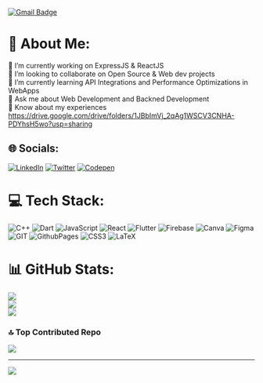 [![Gmail Badge](https://img.shields.io/badge/anishkumar1618@outlook.com-30302f?style=flat&logo=Gmail&logoColor=red)](mailto:anishkumar1618@outlook.com)

# 💫 About Me:
🔭 I’m currently working on ExpressJS & ReactJS<br>👯 I’m looking to collaborate on Open Source & Web dev projects<br>🌱 I’m currently learning API Integrations and Performance Optimizations in WebApps<br>💬 Ask me about Web Development and Backned Development<br>📄 Know about my experiences https://drive.google.com/drive/folders/1JBbImVj_2qAg1WSCV3CNHA-PDYhsH5wo?usp=sharing


## 🌐 Socials:
[![LinkedIn](https://img.shields.io/badge/LinkedIn-%230077B5.svg?logo=linkedin&logoColor=white)](https://linkedin.com/in/anishkumar28) [![Twitter](https://img.shields.io/badge/Twitter-%231DA1F2.svg?logo=Twitter&logoColor=white)](https://twitter.com/freaky_anish) [![Codepen](https://img.shields.io/badge/Codepen-000000?style=for-the-badge&logo=codepen&logoColor=white)](https://codepen.io/anishkumar28) 

# 💻 Tech Stack:
![C++](https://img.shields.io/badge/c++-%2300599C.svg?style=for-the-badge&logo=c%2B%2B&logoColor=white) ![Dart](https://img.shields.io/badge/dart-%230175C2.svg?style=for-the-badge&logo=dart&logoColor=white) ![JavaScript](https://img.shields.io/badge/javascript-%23323330.svg?style=for-the-badge&logo=javascript&logoColor=%23F7DF1E) ![React](https://img.shields.io/badge/react-%2320232a.svg?style=for-the-badge&logo=react&logoColor=%2361DAFB) ![Flutter](https://img.shields.io/badge/Flutter-%2302569B.svg?style=for-the-badge&logo=Flutter&logoColor=white) ![Firebase](https://img.shields.io/badge/Firebase-039BE5?style=for-the-badge&logo=Firebase&logoColor=white) ![Canva](https://img.shields.io/badge/Canva-%2300C4CC.svg?style=for-the-badge&logo=Canva&logoColor=white) ![Figma](https://img.shields.io/badge/figma-%23F24E1E.svg?style=for-the-badge&logo=figma&logoColor=white) ![GIT](https://img.shields.io/badge/Git-fc6d26?style=for-the-badge&logo=git&logoColor=white) ![GithubPages](https://img.shields.io/badge/github%20pages-121013?style=for-the-badge&logo=github&logoColor=white) ![CSS3](https://img.shields.io/badge/css3-%231572B6.svg?style=for-the-badge&logo=css3&logoColor=white) ![LaTeX](https://img.shields.io/badge/latex-%23008080.svg?style=for-the-badge&logo=latex&logoColor=white)
<!--
<br>
<h2 align="left">Languages and Tools:</h2>

My primary focus is only front-end development.<br>
All other tools/frameworks/languages are for team-work/collaboration with other developers. So don't get confused.

<table>
    <tr>
      <td>
        Frontend
      </td>
      <td>
        <img src="https://raw.githubusercontent.com/devicons/devicon/master/icons/html5/html5-original-wordmark.svg" width="40" height="40">
        <img src="https://raw.githubusercontent.com/devicons/devicon/master/icons/css3/css3-original-wordmark.svg" width="40" height="40">
        <img src="https://raw.githubusercontent.com/devicons/devicon/master/icons/sass/sass-original.svg" width="40" height="40">
        <img src="https://raw.githubusercontent.com/devicons/devicon/master/icons/bootstrap/bootstrap-plain-wordmark.svg" width="40" height="40">
         <img src="https://raw.githubusercontent.com/devicons/devicon/master/icons/tailwindcss/tailwindcss-plain.svg" width="40" height="40">
         <img src="https://raw.githubusercontent.com/devicons/devicon/master/icons/javascript/javascript-original.svg" width="40" height="40">
         <img src="https://raw.githubusercontent.com/devicons/devicon/master/icons/vuejs/vuejs-original-wordmark.svg" width="40" height="40">
         <img src="https://raw.githubusercontent.com/devicons/devicon/master/icons/nuxtjs/nuxtjs-original.svg" width="40" height="40">
         <img src="https://user-images.githubusercontent.com/7110136/29002857-9e802f08-7ab4-11e7-9c31-604b5d0d0c19.png" width="40" height="40">
         <img src="https://pinia.vuejs.org/logo.svg" width="40" height="40">
      </td>
    </tr>
   <tr>
      <td>
        Backend
      </td>
      <td>
        <img src="https://www.php.net/favicon.ico" width="40" height="40">
        <img src="https://raw.githubusercontent.com/devicons/devicon/master/icons/laravel/laravel-plain-wordmark.svg" width="40" height="40">
        <img src="https://raw.githubusercontent.com/devicons/devicon/master/icons/nodejs/nodejs-original.svg" width="40" height="40">
        <img src="https://raw.githubusercontent.com/devicons/devicon/master/icons/express/express-original.svg" width="40" height="40">
      </td>
    </tr>
     <tr>
      <td>
        Database
      </td>
      <td>
          <img src="https://raw.githubusercontent.com/devicons/devicon/master/icons/mysql/mysql-original-wordmark.svg" width="40" height="40">
        <img src="https://raw.githubusercontent.com/devicons/devicon/master/icons/firebase/firebase-plain-wordmark.svg" width="40" height="40">
      </td>
    </tr>
   <tr>
      <td>
        Testing
      </td>
      <td>
        <img src="https://raw.githubusercontent.com/devicons/devicon/master/icons/jest/jest-plain.svg" width="40" height="40">
      </td>
    </tr>
   <tr>
      <td>
        Others
      </td>
      <td>
        <img src="https://raw.githubusercontent.com/devicons/devicon/master/icons/git/git-original.svg" width="40" height="40">
        <img src="https://raw.githubusercontent.com/devicons/devicon/master/icons/docker/docker-original-wordmark.svg" width="40" height="40"> 
        <img src="https://raw.githubusercontent.com/devicons/devicon/master/icons/figma/figma-original.svg" width="40" height="40">
        <img src="https://raw.githubusercontent.com/devicons/devicon/master/icons/photoshop/photoshop-line.svg" width="40" height="40">
        <img src="https://raw.githubusercontent.com/devicons/devicon/master/icons/wordpress/wordpress-original.svg" width="40" height="40">
        <img src="https://raw.githubusercontent.com/devicons/devicon/master/icons/socketio/socketio-original.svg" width="40" height="40">
        <img src="https://raw.githubusercontent.com/devicons/devicon/master/icons/jira/jira-original-wordmark.svg" width="40" height="40">
      </td>
    </tr>
</table>
<br> -->
# 📊 GitHub Stats:
![](https://github-readme-stats.vercel.app/api?username=anishkumar28&theme=dark&hide_border=false&include_all_commits=false&count_private=false)<br/>
![](https://github-readme-streak-stats.herokuapp.com/?user=anishkumar28&theme=dark&hide_border=false)<br/>
![](https://github-readme-stats.vercel.app/api/top-langs/?username=anishkumar28&theme=dark&hide_border=false&include_all_commits=false&count_private=false&layout=compact)

### 🔝 Top Contributed Repo
![](https://github-contributor-stats.vercel.app/api?username=anishkumar28&limit=5&theme=algolia&combine_all_yearly_contributions=true)

---
[![](https://visitcount.itsvg.in/api?id=anishkumar28&icon=0&color=0)](https://visitcount.itsvg.in)

<!-- Proudly created with GPRM ( https://gprm.itsvg.in ) -->

